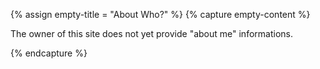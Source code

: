 {% assign empty-title = "About Who?" %}
{% capture empty-content %}

The owner of this site does not yet provide "about me" informations.


{% endcapture %}
